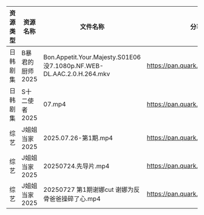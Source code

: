 | 资源类型 | 资源名称       | 文件名称                                                                | 分享链接                                | 更新时间                |
| ---- | ---------- | ------------------------------------------------------------------- | ----------------------------------- | ------------------- |
| 日韩剧集 | B暴君的厨师2025 | Bon.Appetit.Your.Majesty.S01E06没7.1080p.NF.WEB-DL.AAC.2.0.H.264.mkv | https://pan.quark.cn/s/7f659879c212 | 2025-09-14 01:14:05 |
| 日韩剧集 | S十二使者2025  | 07.mp4                                                              | https://pan.quark.cn/s/4167cdc7d9e6 | 2025-09-14 01:20:20 |
| 综艺   | J姐姐当家2025  | 2025.07.26-第1期.mp4                                                  | https://pan.quark.cn/s/b9e3aa93f086 | 2025-09-14 01:26:48 |
| 综艺   | J姐姐当家2025  | 20250724.先导片.mp4                                                    | https://pan.quark.cn/s/b9e3aa93f086 | 2025-09-14 01:26:44 |
| 综艺   | J姐姐当家2025  | 20250727 第1期谢娜cut 谢娜为反骨爸爸操碎了心.mp4                                   | https://pan.quark.cn/s/b9e3aa93f086 | 2025-09-14 01:26:42 |
